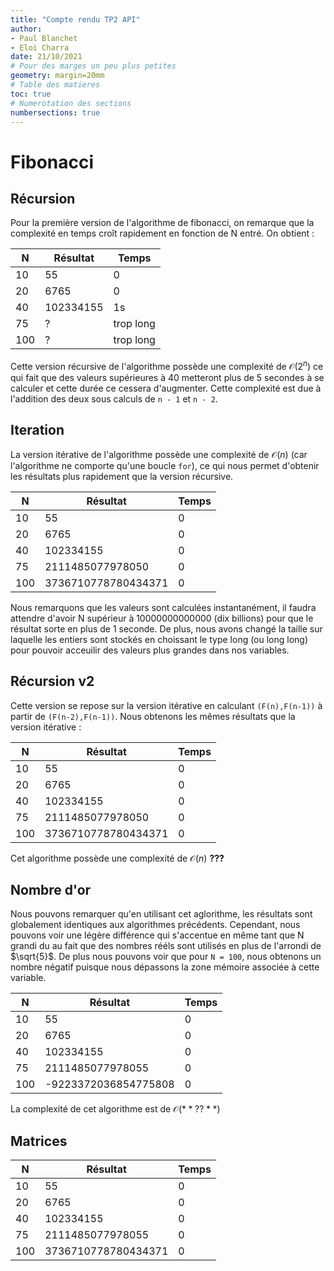 ```yaml
---
title: "Compte rendu TP2 API"
author:
- Paul Blanchet
- Eloi Charra
date: 21/10/2021
# Pour des marges un peu plus petites
geometry: margin=20mm
# Table des matieres
toc: true
# Numerotation des sections
numbersections: true
---
```

# Fibonacci

## Récursion
Pour la première version de l'algorithme de fibonacci, on remarque que la complexité en temps croît rapidement en fonction de N entré. On obtient :  

| N   | Résultat  | Temps |
|-----|-----------|-------|
| 10  | 55        | 0     |
| 20  | 6765      | 0     |
| 40  | 102334155 | 1s    |
| 75  | ?         | trop long |
| 100 | ?         | trop long |

Cette version récursive de l'algorithme possède une complexité de $\mathcal{O}(2^n)$ ce qui fait que des valeurs supérieures à 40 metteront plus de 5 secondes à se calculer et cette durée ce cessera d'augmenter. Cette complexité est due à l'addition des deux sous calculs de `n - 1` et `n - 2`.

## Iteration
La version itérative de l'algorithme possède une complexité de $\mathcal{O}(n)$ (car l'algorithme ne comporte qu'une boucle `for`), ce qui nous permet d'obtenir les résultats plus rapidement que la version récursive.

| N   | Résultat  | Temps |
|-----|-----------|-------|
| 10  | 55        | 0     |
| 20  | 6765      | 0     |
| 40  | 102334155 | 0    |
| 75  | 2111485077978050| 0 |
| 100 | 3736710778780434371| 0 |

Nous remarquons que les valeurs sont calculées instantanément, il faudra attendre d'avoir N supérieur à 10000000000000 (dix billions) pour que le résultat sorte en plus de 1 seconde. De plus, nous avons changé la taille sur laquelle les entiers sont stockés en choissant le type long (ou long long) pour pouvoir acceuilir des valeurs plus grandes dans nos variables.

## Récursion v2
Cette version se repose sur la version itérative en calculant `(F(n),F(n-1))` à partir de `(F(n-2),F(n-1))`. Nous obtenons les mêmes résultats que la version itérative :

| N   | Résultat  | Temps |
|-----|-----------|-------|
| 10  | 55        | 0     |
| 20  | 6765      | 0     |
| 40  | 102334155 | 0    |
| 75  | 2111485077978050| 0 |
| 100 | 3736710778780434371| 0 |

Cet algorithme possède une complexité de $\mathcal{O}(n)$ **???** 

## Nombre d'or

Nous pouvons remarquer qu'en utilisant cet aglorithme, les résultats sont globalement identiques aux algorithmes précédents. Cependant, nous pouvons voir une légère différence qui s'accentue en même tant que N grandi du au fait que des nombres rééls sont utilisés en plus de l'arrondi de $\sqrt{5}$. De plus nous pouvons voir que pour `N = 100`, nous obtenons un nombre négatif puisque nous dépassons la zone mémoire associée à cette variable.

| N   | Résultat  | Temps |
|-----|-----------|-------|
| 10  | 55        | 0     |
| 20  | 6765      | 0     |
| 40  | 102334155 | 0    |
| 75  | 2111485077978055| 0 |
| 100 | -9223372036854775808 | 0 |

La complexité de cet algorithme est de $\mathcal{O}(**??**)$

## Matrices

| N   | Résultat  | Temps |
|-----|-----------|-------|
| 10  | 55        | 0     |
| 20  | 6765      | 0     |
| 40  | 102334155 | 0    |
| 75  | 2111485077978055| 0 |
| 100 | 3736710778780434371 | 0 |